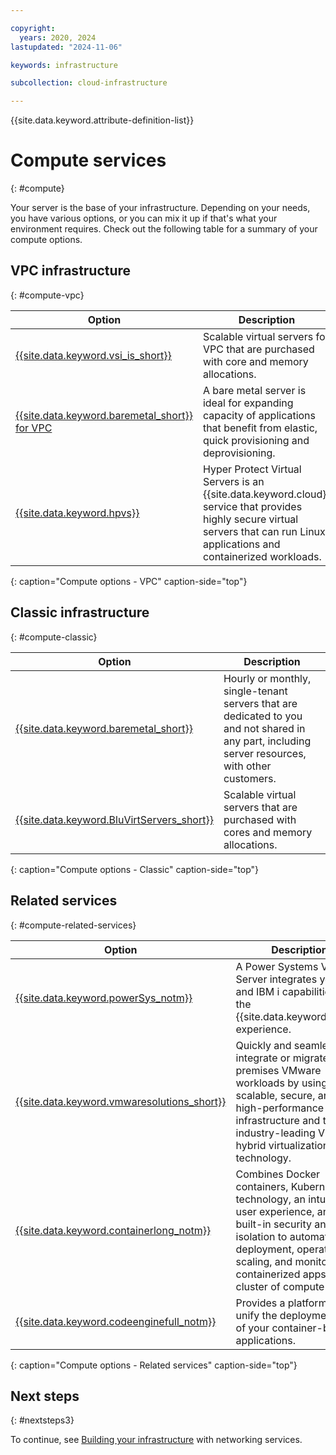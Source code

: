 ```yaml
---

copyright:
  years: 2020, 2024
lastupdated: "2024-11-06"

keywords: infrastructure

subcollection: cloud-infrastructure

---
```


{{site.data.keyword.attribute-definition-list}}

# Compute services
{: #compute}

Your server is the base of your infrastructure. Depending on your needs, you have various options, or you can mix it up if that's what your environment requires. Check out the following table for a summary of your compute options.

## VPC infrastructure
{: #compute-vpc}

| Option | Description |
|--------|---------------|
| [{{site.data.keyword.vsi_is_short}}](/docs/vpc?topic=vpc-about-advanced-virtual-servers) | Scalable virtual servers for VPC that are purchased with core and memory allocations. |
| [{{site.data.keyword.baremetal_short}} for VPC](/docs/vpc?topic=vpc-about-bare-metal-servers) | A bare metal server is ideal for expanding capacity of applications that benefit from elastic, quick provisioning and deprovisioning.|
| [{{site.data.keyword.hpvs}}](/docs/vpc?topic=vpc-about-se#about-hyper-protect-virtual-servers-for-vpc) | Hyper Protect Virtual Servers is an {{site.data.keyword.cloud}} service that provides highly secure virtual servers that can run Linux applications and containerized workloads. |
{: caption="Compute options - VPC" caption-side="top"}

## Classic infrastructure
{: #compute-classic}

| Option | Description |
|--------|---------------|
| [{{site.data.keyword.baremetal_short}}](/docs/bare-metal?topic=bare-metal-about-bm#about-bm)  | Hourly or monthly, single-tenant servers that are dedicated to you and not shared in any part, including server resources, with other customers. |
| [{{site.data.keyword.BluVirtServers_short}}](/docs/virtual-servers?topic=virtual-servers-getting-started-tutorial) | Scalable virtual servers that are purchased with cores and memory allocations. |
{: caption="Compute options - Classic" caption-side="top"}

## Related services
{: #compute-related-services}

| Option | Description |
|--------|---------------|
| [{{site.data.keyword.powerSys_notm}}](/docs/power-iaas?topic=power-iaas-getting-started) | A Power Systems Virtual Server integrates your AIX and IBM i capabilities into the {{site.data.keyword.cloud}} experience. |
| [{{site.data.keyword.vmwaresolutions_short}}](/docs/vmwaresolutions?topic=vmwaresolutions-getting-started) | Quickly and seamlessly integrate or migrate on-premises VMware workloads by using scalable, secure, and high-performance infrastructure and the industry-leading VMware hybrid virtualization technology. |
| [{{site.data.keyword.containerlong_notm}}](/docs/containers?topic=containers-getting-started) | Combines Docker containers, Kubernetes technology, an intuitive user experience, and built-in security and isolation to automate the deployment, operation, scaling, and monitoring of containerized apps in a cluster of compute hosts. |
| [{{site.data.keyword.codeenginefull_notm}}](/docs/codeengine?topic=codeengine-getting-started) | Provides a platform to unify the deployment of all of your container-based applications. |
{: caption="Compute options - Related services" caption-side="top"}

## Next steps
{: #nextsteps3}

To continue, see [Building your infrastructure](/docs/cloud-infrastructure?topic=cloud-infrastructure-network) with networking services.
